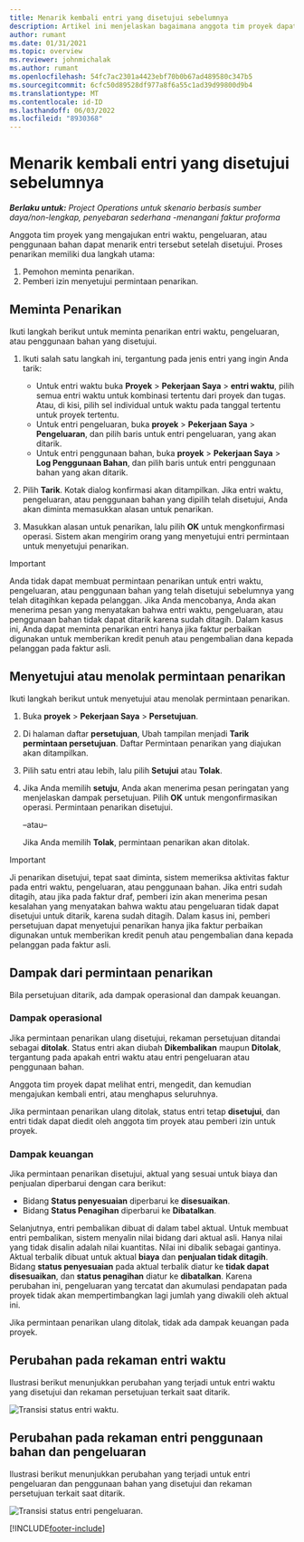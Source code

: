 ```yaml
---
title: Menarik kembali entri yang disetujui sebelumnya
description: Artikel ini menjelaskan bagaimana anggota tim proyek dapat meminta peringatan dari rekaman waktu, pengeluaran, dan penggunaan bahan yang dikirim dan disetujui sebelumnya, serta cara manajer proyek dapat menyetujui atau menolak permintaan penarikan.
author: rumant
ms.date: 01/31/2021
ms.topic: overview
ms.reviewer: johnmichalak
ms.author: rumant
ms.openlocfilehash: 54fc7ac2301a4423ebf70b0b67ad489580c347b5
ms.sourcegitcommit: 6cfc50d89528df977a8f6a55c1ad39d99800d9b4
ms.translationtype: MT
ms.contentlocale: id-ID
ms.lasthandoff: 06/03/2022
ms.locfileid: "8930368"
---
```

# <a name="recall-previously-approved-entries"></a>Menarik kembali entri yang disetujui sebelumnya

_**Berlaku untuk:** Project Operations untuk skenario berbasis sumber daya/non-lengkap, penyebaran sederhana -menangani faktur proforma_

Anggota tim proyek yang mengajukan entri waktu, pengeluaran, atau penggunaan bahan dapat menarik entri tersebut setelah disetujui. Proses penarikan memiliki dua langkah utama:

1. Pemohon meminta penarikan.
2. Pemberi izin menyetujui permintaan penarikan.

## <a name="request-a-recall"></a>Meminta Penarikan

Ikuti langkah berikut untuk meminta penarikan entri waktu, pengeluaran, atau penggunaan bahan yang disetujui.

1. Ikuti salah satu langkah ini, tergantung pada jenis entri yang ingin Anda tarik:

    - Untuk entri waktu buka **Proyek** \> **Pekerjaan Saya** \> **entri waktu**, pilih semua entri waktu untuk kombinasi tertentu dari proyek dan tugas. Atau, di kisi, pilih sel individual untuk waktu pada tanggal tertentu untuk proyek tertentu.
    - Untuk entri pengeluaran, buka **proyek** \> **Pekerjaan Saya** \> **Pengeluaran**, dan pilih baris untuk entri pengeluaran, yang akan ditarik.
    - Untuk entri penggunaan bahan, buka **proyek** \> **Pekerjaan Saya** \> **Log Penggunaan Bahan**, dan pilih baris untuk entri penggunaan bahan yang akan ditarik.

2. Pilih **Tarik**. Kotak dialog konfirmasi akan ditampilkan. Jika entri waktu, pengeluaran, atau penggunaan bahan yang dipilih telah disetujui, Anda akan diminta memasukkan alasan untuk penarikan.
3. Masukkan alasan untuk penarikan, lalu pilih **OK** untuk mengkonfirmasi operasi. Sistem akan mengirim orang yang menyetujui entri permintaan untuk menyetujui penarikan.

> [!IMPORTANT]
> Anda tidak dapat membuat permintaan penarikan untuk entri waktu, pengeluaran, atau penggunaan bahan yang telah disetujui sebelumnya yang telah ditagihkan kepada pelanggan. Jika Anda mencobanya, Anda akan menerima pesan yang menyatakan bahwa entri waktu, pengeluaran, atau penggunaan bahan tidak dapat ditarik karena sudah ditagih. Dalam kasus ini, Anda dapat meminta penarikan entri hanya jika faktur perbaikan digunakan untuk memberikan kredit penuh atau pengembalian dana kepada pelanggan pada faktur asli.

## <a name="approve-or-reject-a-recall-request"></a>Menyetujui atau menolak permintaan penarikan

Ikuti langkah berikut untuk menyetujui atau menolak permintaan penarikan.

1. Buka **proyek** \> **Pekerjaan Saya** \> **Persetujuan**.
2. Di halaman daftar **persetujuan**, Ubah tampilan menjadi **Tarik permintaan persetujuan**. Daftar Permintaan penarikan yang diajukan akan ditampilkan.
3. Pilih satu entri atau lebih, lalu pilih **Setujui** atau **Tolak**.
4. Jika Anda memilih **setuju**, Anda akan menerima pesan peringatan yang menjelaskan dampak persetujuan. Pilih **OK** untuk mengonfirmasikan operasi. Permintaan penarikan disetujui.

    –atau–

    Jika Anda memilih **Tolak**, permintaan penarikan akan ditolak.

> [!IMPORTANT]
> Ji penarikan disetujui, tepat saat diminta, sistem memeriksa aktivitas faktur pada entri waktu, pengeluaran, atau penggunaan bahan. Jika entri sudah ditagih, atau jika pada faktur draf, pemberi izin akan menerima pesan kesalahan yang menyatakan bahwa waktu atau pengeluaran tidak dapat disetujui untuk ditarik, karena sudah ditagih. Dalam kasus ini, pemberi persetujuan dapat menyetujui penarikan hanya jika faktur perbaikan digunakan untuk memberikan kredit penuh atau pengembalian dana kepada pelanggan pada faktur asli.

## <a name="impact-of-a-recall-request"></a>Dampak dari permintaan penarikan

Bila persetujuan ditarik, ada dampak operasional dan dampak keuangan.

### <a name="operational-impact"></a>Dampak operasional

Jika permintaan penarikan ulang disetujui, rekaman persetujuan ditandai sebagai **ditolak**. Status entri akan diubah **Dikembalikan** maupun **Ditolak**, tergantung pada apakah entri waktu atau entri pengeluaran atau penggunaan bahan.

Anggota tim proyek dapat melihat entri, mengedit, dan kemudian mengajukan kembali entri, atau menghapus seluruhnya.

Jika permintaan penarikan ulang ditolak, status entri tetap **disetujui**, dan entri tidak dapat diedit oleh anggota tim proyek atau pemberi izin untuk proyek.

### <a name="financial-impact"></a>Dampak keuangan

Jika permintaan penarikan disetujui, aktual yang sesuai untuk biaya dan penjualan diperbarui dengan cara berikut:

- Bidang **Status penyesuaian** diperbarui ke **disesuaikan**.
- Bidang **Status Penagihan** diperbarui ke **Dibatalkan**.

Selanjutnya, entri pembalikan dibuat di dalam tabel aktual. Untuk membuat entri pembalikan, sistem menyalin nilai bidang dari aktual asli. Hanya nilai yang tidak disalin adalah nilai kuantitas. Nilai ini dibalik sebagai gantinya. Aktual terbalik dibuat untuk aktual **biaya** dan **penjualan tidak ditagih**. Bidang **status penyesuaian** pada aktual terbalik diatur ke **tidak dapat disesuaikan**, dan **status penagihan** diatur ke **dibatalkan**. Karena perubahan ini, pengeluaran yang tercatat dan akumulasi pendapatan pada proyek tidak akan mempertimbangkan lagi jumlah yang diwakili oleh aktual ini.

Jika permintaan penarikan ulang ditolak, tidak ada dampak keuangan pada proyek.

## <a name="changes-to-time-entry-records"></a>Perubahan pada rekaman entri waktu

Ilustrasi berikut menunjukkan perubahan yang terjadi untuk entri waktu yang disetujui dan rekaman persetujuan terkait saat ditarik.

![Transisi status entri waktu.](media/TimeEntryStateTransitions.png)

## <a name="changes-to-expense-and-material-usage-entry-records"></a>Perubahan pada rekaman entri penggunaan bahan dan pengeluaran

Ilustrasi berikut menunjukkan perubahan yang terjadi untuk entri pengeluaran dan penggunaan bahan yang disetujui dan rekaman persetujuan terkait saat ditarik.

![Transisi status entri pengeluaran.](media/ExpenseEntryStateTransitions.png)

[!INCLUDE[footer-include](../includes/footer-banner.md)]

